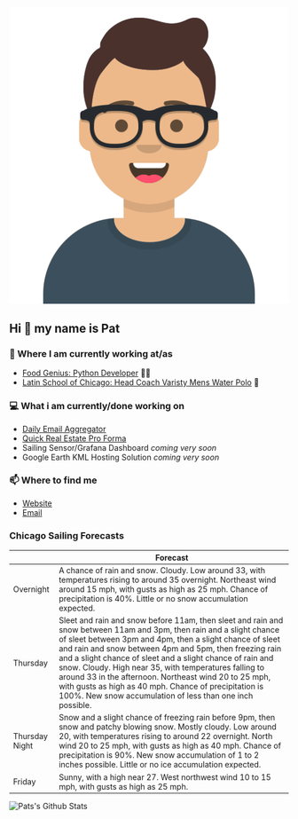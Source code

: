 [![Social banner for p-j-falconer](https://raw.githubusercontent.com/P-J-FALCONER/P-J-FALCONER/master/assets/avataaars.svg)](https://patfalconer.com/)
## Hi :wave: my name is Pat

### 💼 Where I am currently working at/as
- [Food Genius: Python Developer](https://getfoodgenius.com/) 🍔🐍
- [Latin School of Chicago: Head Coach Varisty Mens Water Polo](https://www.latinschool.org/) 🤽


### 💻 What i am currently/done working on
 - [Daily Email Aggregator](https://github.com/P-J-FALCONER/dott_daily_mail)
 - [Quick Real Estate Pro Forma](https://github.com/P-J-FALCONER/henry)
 - Sailing Sensor/Grafana Dashboard *coming very soon*
 - Google Earth KML Hosting Solution *coming very soon*

### 📫 Where to find me
 - [Website](https://patfalconer.com/)
 - [Email](mailto:patrick.j.falconer@gmail.com)


### Chicago Sailing Forecasts
|   | Forecast  |
|---|---|
| Overnight | A chance of rain and snow. Cloudy. Low around 33, with temperatures rising to around 35 overnight. Northeast wind around 15 mph, with gusts as high as 25 mph. Chance of precipitation is 40%. Little or no snow accumulation expected. |
| Thursday | Sleet and rain and snow before 11am, then sleet and rain and snow between 11am and 3pm, then rain and a slight chance of sleet between 3pm and 4pm, then a slight chance of sleet and rain and snow between 4pm and 5pm, then freezing rain and a slight chance of sleet and a slight chance of rain and snow. Cloudy. High near 35, with temperatures falling to around 33 in the afternoon. Northeast wind 20 to 25 mph, with gusts as high as 40 mph. Chance of precipitation is 100%. New snow accumulation of less than one inch possible. |
| Thursday Night | Snow and a slight chance of freezing rain before 9pm, then snow and patchy blowing snow. Mostly cloudy. Low around 20, with temperatures rising to around 22 overnight. North wind 20 to 25 mph, with gusts as high as 40 mph. Chance of precipitation is 90%. New snow accumulation of 1 to 2 inches possible. Little or no ice accumulation expected. |
| Friday | Sunny, with a high near 27. West northwest wind 10 to 15 mph, with gusts as high as 25 mph. |

![Pats's Github Stats](https://github-readme-stats.vercel.app/api?username=p-j-falconer&show_icons=true&theme=radical)
